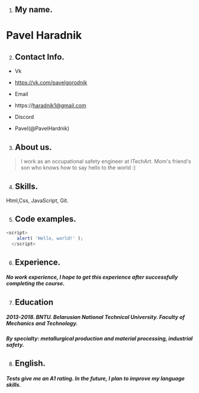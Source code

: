 1. ## My name.

# Pavel Haradnik

2. ## Contact Info.

* Vk
 * https://vk.com/pavelgorodnik

* Email 
 * https://haradnik1@gmail.com

* Discord 
 * Pavel(@PavelHardnik)


3. ## About us.

> I work as an occupational safety engineer at ITechArt.
> Mom's friend's son who knows how to say hello to the world :)

4. ## Skills.

Html,Css, JavaScript, Git.

5. ## Code examples.

``` javascript
<script>
    alert( 'Hello, world!' );
  </script>
```
6. ## Experience.

##### No work experience, I hope to get this experience after successfully completing the course.

7. ## Education

##### 2013-2018. BNTU. Belarusian National Technical University. Faculty of Mechanics and Technology. 
##### By specialty: metallurgical production and material processing, industrial safety.

8. ## English.

##### Tests give me an A1 rating. In the future, I plan to improve my language skills.